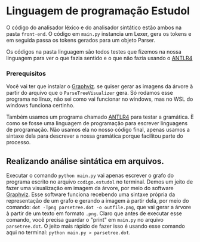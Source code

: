 # Linguagem de programação Estudol

O código do analisador léxico e do analisador sintático estão ambos na pasta `front-end`.
O código em `main.py` instancia um Lexer, gera os tokens e em seguida passa os tokens gerados
para um objeto Parser.

Os códigos na pasta linguagem são todos testes que fizemos na nossa linguagem para ver o que fazia sentido e o que não fazia usando o [ANTLR4](https://www.antlr.org/)

### Prerequisitos

Você vai ter que instalar o [Graphviz](https://graphviz.org/). se quiser gerar as
imagens da árvore à partir do arquivo que o `ParseTreeVisualizer`
gera. Só rodamos esse programa no linux, não sei como vai funcionar no windows, mas no WSL do windows funciona certinho.

Também usamos um programa chamado [ANTLR4](https://www.antlr.org/) para testar a gramática. È como se fosse uma linguagem de 
programação para escrever linguagens de programação. Não usamos ela no nosso código final, apenas usamos a sintaxe dela para descrever a nossa gramática porque facilitou parte do processo.

## Realizando análise sintática em arquivos.

Executar o comando `python main.py` vai apenas escrever o grafo do programa escrito no arquivo `codigo.estudol` no terminal. Demos um jeito de fazer uma visualização em imagem da árvore, por meio do software [Graphviz](https://graphviz.org/).
Esse software funciona recebendo uma sintaxe própria da representação de um grafo e gerando a imagem à partir dela,
por meio do comando: `dot -Tpng parsetree.dot -o outfile.png`, que vai gerar a árvore à partir de um texto em formato `.png`. Claro que antes de executar esse comando, você precisa guardar o "print" em `main.py` no arquivo `parsetree.dot`. O jeito mais rápido de fazer isso é usando esse comando aqui no terminal: `python main.py > parsetree.dot`.

